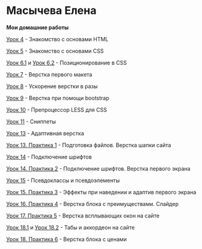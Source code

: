 # Масычева Елена
**Мои домашние работы**

[Урок 4](https://lenamas.github.io/lesson_4/) - Знакомство с основами HTML

[Урок 5](https://lenamas.github.io/lesson_5/) - Знакомство с основами CSS

[Урок 6.1](https://lenamas.github.io/lesson_6.1/) и [Урок 6.2](https://lenamas.github.io/lesson_6.2/) - Позиционирование в CSS

[Урок 7](https://lenamas.github.io/lesson_7/) - Верстка первого макета

[Урок 8](https://lenamas.github.io/lesson_8/) - Ускорение верстки в разы

[Урок 9](https://lenamas.github.io/lesson_9/) - Верстка при помощи bootstrap

[Урок 10](https://github.com/lenamas/lenamas.github.io/tree/master/lesson_10) - Препроцессор LESS для CSS

[Урок 11](https://github.com/lenamas/lenamas.github.io/tree/master/lesson_11) - Сниппеты

[Урок 13](https://lenamas.github.io/lesson_13/) - Адаптивная верстка

[Урок 13. Практика 1](https://lenamas.github.io/lesson_13_practice/index.html) - Подготовка файлов. Верстка шапки сайта

[Урок 14](https://lenamas.github.io/lesson_14/) - Подключение шрифтов

[Урок 14. Практика 2](https://lenamas.github.io/lesson_14_practice/) - Подключение шрифтов. Верстка первого экрана

[Урок 15](https://lenamas.github.io/lesson_15/) - Псевдоклассы и псевдоэлементы

[Урок 15. Практика 3](https://lenamas.github.io/lesson_15_practice/) - Эффекты при наведении и адаптив первого экрана

[Урок 16. Практика 4](https://lenamas.github.io/lesson_16_practice/) - Верстка блока с преимуществами. Слайдер

[Урок 17. Практика 5](https://lenamas.github.io/lesson_17_practice/) - Верстка всплывающих окон на сайте

[Урок 18.1]() и [Урок 18.2](https://lenamas.github.io/lesson_18.2/) - Табы и аккордеон на сайте

[Урок 18. Практика 6](https://lenamas.github.io/lesson_18_practice/) - Верстка блока с ценами 
